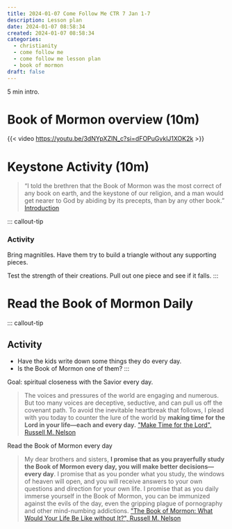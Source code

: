 ```yaml
---
title: 2024-01-07 Come Follow Me CTR 7 Jan 1-7
description: Lesson plan
date: 2024-01-07 08:58:34
created: 2024-01-07 08:58:34
categories:
  - christianity
  - come follow me
  - come follow me lesson plan
  - book of mormon
draft: false
---
```

5 min intro. 

# Book of Mormon overview (10m)

{{< video https://youtu.be/3dNYpXZIN_c?si=dFOPuGvklJ1XOK2k >}} 


# Keystone Activity (10m)

> “I told the brethren that the Book of Mormon was the most correct of any book on earth, and the keystone of our religion, and a man would get nearer to God by abiding by its precepts, than by any other book.”
> [Introduction](../scriptures/introduction)

::: callout-tip
### Activity

Bring magnitiles. Have them try to build a triangle without any supporting pieces. 

Test the strength of their creations. Pull out one piece and see if it falls. 
:::

# Read the Book of Mormon Daily

::: callout-tip
## Activity

- Have the kids write down some things they do every day. 
- Is the Book of Mormon one of them?
:::

Goal: spiritual closeness with the Savior every day. 

> The voices and pressures of the world are engaging and numerous. But too many voices are deceptive, seductive, and can pull us off the covenant path. To avoid the inevitable heartbreak that follows, I plead with you today to counter the lure of the world by **making time for the Lord in your life—each and every day.**
> ["Make Time for the Lord", Russell M. Nelson](../scriptures/russell-m-nelson-make-time-for-the-lord)

Read the Book of Mormon every day 

> My dear brothers and sisters, **I promise that as you prayerfully study the Book of Mormon every day, you will make better decisions—every day**. I promise that as you ponder what you study, the windows of heaven will open, and you will receive answers to your own questions and direction for your own life. I promise that as you daily immerse yourself in the Book of Mormon, you can be immunized against the evils of the day, even the gripping plague of pornography and other mind-numbing addictions.
> ["The Book of Mormon: What Would Your Life Be Like without It?", Russell M. Nelson](../scriptures/russell-m-nelson-the-book-of-mormon-what-would-your-life-be-like-without-it)